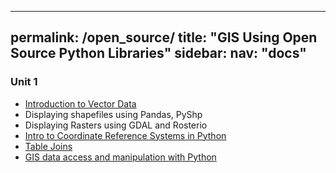 
---
permalink: /open_source/
title: "GIS Using Open Source Python Libraries"
sidebar:
  nav: "docs" 
---


<h3> Unit 1 </h3>
<ul>
<li> <a href = "https://www.earthdatascience.org/workshops/gis-open-source-python/intro-vector-data-python/"> Introduction to Vector Data </a> </li>
<li> Displaying shapefiles using Pandas, PyShp  </li>
<li> Displaying Rasters using GDAL and Rosterio </li>
<li> <a href = "https://www.earthdatascience.org/courses/use-data-open-source-python/intro-vector-data-python/spatial-data-vector-shapefiles/intro-to-coordinate-reference-systems-python/">Intro to Coordinate Reference Systems in Python </a> </li>
<li> <a href = "https://www.dataquest.io/blog/pandas-concatenation-tutorial/">Table Joins </a>  </li>
<li> <a href = "https://www.e-education.psu.edu/geog485/node/253">GIS data access and manipulation with Python </a></li>

</ul>
